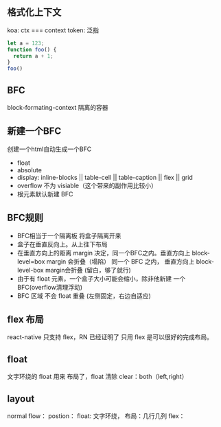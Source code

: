 ## 格式化上下文
koa: ctx  === context
token: 泛指

```js
let a = 123;
function foo() {
  return a + 1;
}
foo()
```

## BFC
block-formating-context
隔离的容器

## 新建一个BFC
 创建一个html自动生成一个BFC
 - float 
 - absolute
 - display: inline-blocks || table-cell || table-caption || flex || grid
 - overflow 不为 visiable（这个带来的副作用比较小）
 - 根元素默认新建 BFC

## BFC规则
- BFC相当于一个隔离板 将盒子隔离开来
- 盒子在垂直反向上。从上往下布局
- 在垂直方向上的距离 margin 决定，同一个BFC之内。垂直方向上 block-level=box margin 会折叠（塌陷）
同一个 BFC 之内， 垂直方向上 block-level-box margin会折叠 (留白，够了就行)
- 由于有 float 元素，一个盒子大小可能会缩小，除非他新建 一个 BFC(overflow清理浮动)
- BFC 区域 不会 float 重叠 (左侧固定，右边自适应)


## flex 布局
react-native 只支持 flex，RN 已经证明了 只用 flex 是可以很好的完成布局。

## float

文字环绕的
float 用来 布局了，float 清除
clear：both（left,right）


## layout
normal flow：
postion：
float: 文字环绕， 布局：几行几列
flex：